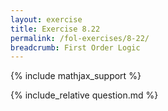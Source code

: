 ```yaml
---
layout: exercise
title: Exercise 8.22
permalink: /fol-exercises/8-22/
breadcrumb: First Order Logic
---
```


{% include mathjax_support %}

<div><i class="arrow-up" data-chapter="fol-exercises" data-exercise="ex_22" data-rating="0"></i></div>
{% include_relative question.md %}
